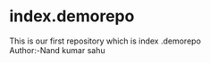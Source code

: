# index.demorepo
This is our first repository which is index .demorepo
<br>
Author:-Nand kumar sahu
